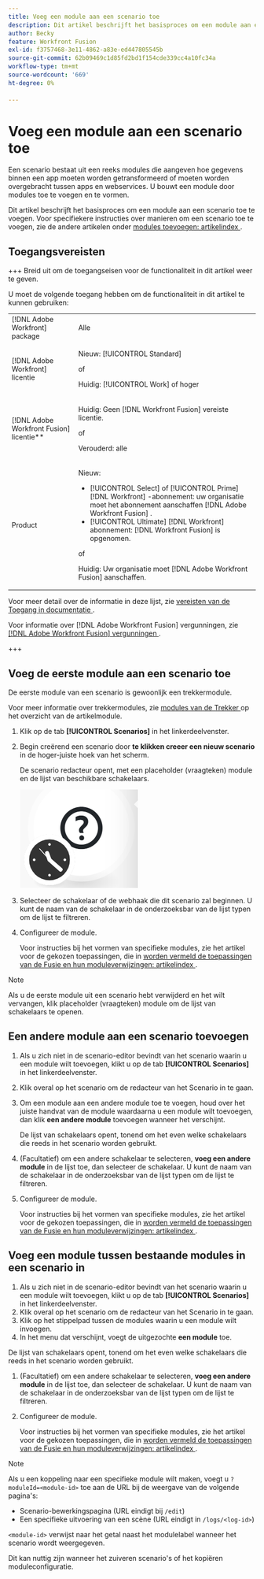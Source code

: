 ```yaml
---
title: Voeg een module aan een scenario toe
description: Dit artikel beschrijft het basisproces om een module aan een scenario toe te voegen.
author: Becky
feature: Workfront Fusion
exl-id: f3757468-3e11-4862-a83e-ed447805545b
source-git-commit: 62b09469c1d85fd2bd1f154cde339cc4a10fc34a
workflow-type: tm+mt
source-wordcount: '669'
ht-degree: 0%

---
```


# Voeg een module aan een scenario toe

Een scenario bestaat uit een reeks modules die aangeven hoe gegevens binnen een app moeten worden getransformeerd of moeten worden overgebracht tussen apps en webservices. U bouwt een module door modules toe te voegen en te vormen.

Dit artikel beschrijft het basisproces om een module aan een scenario toe te voegen. Voor specifiekere instructies over manieren om een scenario toe te voegen, zie de andere artikelen onder [ modules toevoegen: artikelindex ](/help/workfront-fusion/create-scenarios/add-modules/add-modules-toc.md).

## Toegangsvereisten

+++ Breid uit om de toegangseisen voor de functionaliteit in dit artikel weer te geven.

U moet de volgende toegang hebben om de functionaliteit in dit artikel te kunnen gebruiken:

<table style="table-layout:auto">
 <col> 
 <col> 
 <tbody> 
  <tr> 
   <td role="rowheader">[!DNL Adobe Workfront] package</td> 
   <td> <p>Alle</p> </td> 
  </tr> 
  <tr data-mc-conditions=""> 
   <td role="rowheader">[!DNL Adobe Workfront] licentie</td> 
   <td> <p>Nieuw: [!UICONTROL Standard]</p><p>of</p><p>Huidig: [!UICONTROL Work] of hoger</p> </td> 
  </tr> 
  <tr> 
   <td role="rowheader">[!DNL Adobe Workfront Fusion] licentie**</td> 
   <td>
   <p>Huidig: Geen [!DNL Workfront Fusion] vereiste licentie.</p>
   <p>of</p>
   <p>Verouderd: alle </p>
   </td> 
  </tr> 
  <tr> 
   <td role="rowheader">Product</td> 
   <td>
   <p>Nieuw:</p> <ul><li>[!UICONTROL Select] of [!UICONTROL Prime] [!DNL Workfront] -abonnement: uw organisatie moet het abonnement aanschaffen [!DNL Adobe Workfront Fusion] .</li><li>[!UICONTROL Ultimate] [!DNL Workfront] abonnement: [!DNL Workfront Fusion] is opgenomen.</li></ul>
   <p>of</p>
   <p>Huidig: Uw organisatie moet [!DNL Adobe Workfront Fusion] aanschaffen.</p>
   </td> 
  </tr>
 </tbody> 
</table>

Voor meer detail over de informatie in deze lijst, zie [ vereisten van de Toegang in documentatie ](/help/workfront-fusion/references/licenses-and-roles/access-level-requirements-in-documentation.md).

Voor informatie over [!DNL Adobe Workfront Fusion] vergunningen, zie [[!DNL Adobe Workfront Fusion]  vergunningen ](/help/workfront-fusion/set-up-and-manage-workfront-fusion/licensing-operations-overview/license-automation-vs-integration.md).

+++

## Voeg de eerste module aan een scenario toe

De eerste module van een scenario is gewoonlijk een trekkermodule.

Voor meer informatie over trekkermodules, zie [ modules van de Trekker ](/help/workfront-fusion/get-started-with-fusion/understand-fusion/module-overview.md#trigger-modules) op het overzicht van de artikelmodule.

1. Klik op de tab **[!UICONTROL Scenarios]** in het linkerdeelvenster.
1. Begin creërend een scenario door **te klikken creeer een nieuw scenario** in de hoger-juiste hoek van het scherm.

   De scenario redacteur opent, met een placeholder (vraagteken) module en de lijst van beschikbare schakelaars.

   ![ Placeholder module ](assets/placeholder-module.png)

1. Selecteer de schakelaar of de webhaak die dit scenario zal beginnen. U kunt de naam van de schakelaar in de onderzoeksbar van de lijst typen om de lijst te filtreren.
1. Configureer de module.

   Voor instructies bij het vormen van specifieke modules, zie het artikel voor de gekozen toepassingen, die in [ worden vermeld de toepassingen van de Fusie en hun moduleverwijzingen: artikelindex ](/help/workfront-fusion/references/apps-and-modules/apps-and-modules-toc.md).

>[!NOTE]
>
>Als u de eerste module uit een scenario hebt verwijderd en het wilt vervangen, klik placeholder (vraagteken) module om de lijst van schakelaars te openen.

## Een andere module aan een scenario toevoegen

1. Als u zich niet in de scenario-editor bevindt van het scenario waarin u een module wilt toevoegen, klikt u op de tab **[!UICONTROL Scenarios]** in het linkerdeelvenster.
1. Klik overal op het scenario om de redacteur van het Scenario in te gaan.
1. Om een module aan een andere module toe te voegen, houd over het juiste handvat van de module waardaarna u een module wilt toevoegen, dan klik **een andere module** toevoegen wanneer het verschijnt.

   De lijst van schakelaars opent, tonend om het even welke schakelaars die reeds in het scenario worden gebruikt.

1. (Facultatief) om een andere schakelaar te selecteren, **voeg een andere module** in de lijst toe, dan selecteer de schakelaar. U kunt de naam van de schakelaar in de onderzoeksbar van de lijst typen om de lijst te filtreren.
1. Configureer de module.

   Voor instructies bij het vormen van specifieke modules, zie het artikel voor de gekozen toepassingen, die in [ worden vermeld de toepassingen van de Fusie en hun moduleverwijzingen: artikelindex ](/help/workfront-fusion/references/apps-and-modules/apps-and-modules-toc.md).

## Voeg een module tussen bestaande modules in een scenario in

1. Als u zich niet in de scenario-editor bevindt van het scenario waarin u een module wilt toevoegen, klikt u op de tab **[!UICONTROL Scenarios]** in het linkerdeelvenster.
1. Klik overal op het scenario om de redacteur van het Scenario in te gaan.
1. Klik op het stippelpad tussen de modules waarin u een module wilt invoegen.
1. In het menu dat verschijnt, voegt de uitgezochte **een module** toe.

De lijst van schakelaars opent, tonend om het even welke schakelaars die reeds in het scenario worden gebruikt.

1. (Facultatief) om een andere schakelaar te selecteren, **voeg een andere module** in de lijst toe, dan selecteer de schakelaar. U kunt de naam van de schakelaar in de onderzoeksbar van de lijst typen om de lijst te filtreren.
1. Configureer de module.

   Voor instructies bij het vormen van specifieke modules, zie het artikel voor de gekozen toepassingen, die in [ worden vermeld de toepassingen van de Fusie en hun moduleverwijzingen: artikelindex ](/help/workfront-fusion/references/apps-and-modules/apps-and-modules-toc.md).

>[!NOTE]
>
>Als u een koppeling naar een specifieke module wilt maken, voegt u `?moduleId=<module-id>` toe aan de URL bij de weergave van de volgende pagina&#39;s:
>
>* Scenario-bewerkingspagina (URL eindigt bij `/edit`)
>* Een specifieke uitvoering van een scène (URL eindigt in `/logs/<log-id>`)
>
>`<module-id>` verwijst naar het getal naast het modulelabel wanneer het scenario wordt weergegeven.
>
>Dit kan nuttig zijn wanneer het zuiveren scenario&#39;s of het kopiëren moduleconfiguratie.
